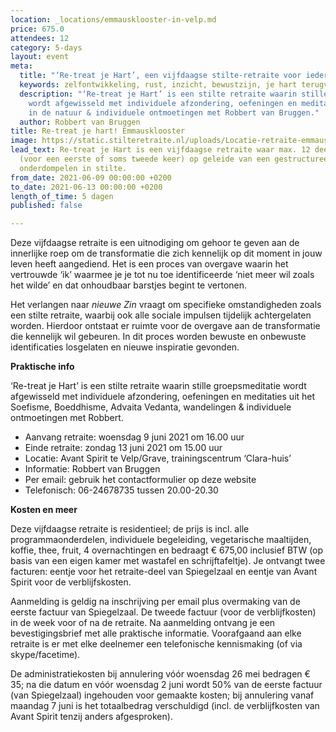 ```yaml
---
location: _locations/emmausklooster-in-velp.md
price: 675.0
attendees: 12
category: 5-days
layout: event
meta:
  title: "‘Re-treat je Hart’, een vijfdaagse stilte-retraite voor iedereen"
  keywords: zelfontwikkeling, rust, inzicht, bewustzijn, je hart terugvinden
  description: "‘Re-treat je Hart’ is een stilte retraite waarin stille groepsmeditatie
    wordt afgewisseld met individuele afzondering, oefeningen en meditaties, wandelingen
    in de natuur & individuele ontmoetingen met Robbert van Bruggen."
  author: Robbert van Bruggen
title: Re-treat je hart! Emmausklooster
image: https://static.stilteretraite.nl/uploads/Locatie-retraite-emmausklooster-4.jpg
lead_text: Re-treat je Hart is een vijfdaagse retraite waar max. 12 deelnemers zich
  (voor een eerste of soms tweede keer) op geleide van een gestructureerd dagprogramma
  onderdompelen in stilte.
from_date: 2021-06-09 00:00:00 +0200
to_date: 2021-06-13 00:00:00 +0200
length_of_time: 5 dagen
published: false

---
```

Deze vijfdaagse retraite is een uitnodiging om gehoor te geven aan de innerlijke roep om de transformatie die zich kennelijk op dit moment in jouw leven heeft aangediend. Het is een proces van overgave waarin het vertrouwde ‘ik’ waarmee je je tot nu toe identifi­ceerde ‘niet meer wil zoals het wilde’ en dat onhoudbaar barstjes begint te vertonen.

Het verlangen naar _nieuwe Zin_ vraagt om specifieke omstandigheden zoals een stilte retraite, waarbij ook alle sociale impulsen tijdelijk achtergelaten worden. Hierdoor ontstaat er ruimte voor de overgave aan de transformatie die kennelijk wil gebeuren. In dit proces worden bewuste en onbewuste identificaties losgelaten en nieuwe inspiratie gevonden.

**Praktische info**

‘Re-treat je Hart’ is een stilte retraite waarin stille groepsmeditatie wordt afgewisseld met individuele afzondering, oefeningen en meditaties uit het Soefisme, Boeddhisme, Advaita Vedanta, wandelingen & individuele ontmoetingen met Robbert.

* Aanvang retraite: woensdag 9 juni 2021 om 16.00 uur
* Einde retraite: zondag 13 juni 2021 om 15.00 uur
* Locatie: Avant Spirit te Velp/Grave, trainingscentrum ‘Clara-huis’
* Informatie: Robbert van Bruggen
* Per email: gebruik het contactformulier op deze website
* Telefonisch: 06-24678735 tussen 20.00-20.30

**Kosten en meer**

Deze vijfdaagse retraite is residentieel; de prijs is incl. alle programmaonderdelen, individuele begeleiding, vegetarische maaltijden, koffie, thee, fruit, 4 overnachtingen en bedraagt € 675,00 inclusief BTW (op basis van een eigen kamer met wastafel en schrijftafeltje). Je ontvangt twee facturen: eentje voor het retraite-deel van Spiegelzaal en eentje van Avant Spirit voor de verblijfskosten.

Aanmelding is geldig na inschrijving per email plus overmaking van de eerste factuur van Spiegelzaal. De tweede factuur (voor de verblijfkosten) in de week voor of na de retraite. Na aanmelding ontvang je een bevestigingsbrief met alle praktische informatie. Voorafgaand aan elke retraite is er met elke deelnemer een telefonische kennismaking (of via skype/facetime).

De administratiekosten bij annulering vóór woensdag 26 mei bedragen € 35; na die datum en vóór woensdag 2 juni wordt 50% van de eerste factuur (van Spiegelzaal) ingehouden voor gemaakte kosten; bij annulering vanaf maandag 7 juni is het totaalbedrag verschuldigd (incl. de verblijfkosten van Avant Spirit tenzij anders afgesproken).